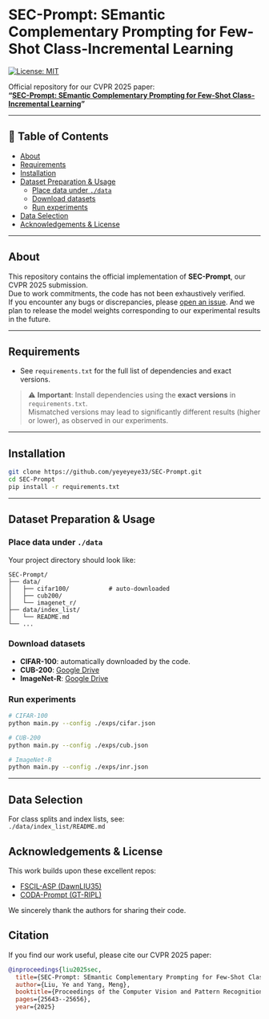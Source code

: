 # SEC-Prompt: SEmantic Complementary Prompting for Few-Shot Class-Incremental Learning

[![License: MIT](https://img.shields.io/badge/License-MIT-yellow.svg)](LICENSE)  


Official repository for our CVPR 2025 paper:  
**“[SEC-Prompt: SEmantic Complementary Prompting for Few-Shot Class-Incremental Learning](https://openaccess.thecvf.com/content/CVPR2025/papers/Liu_SEC-PromptSEmantic_Complementary_Prompting_for_Few-Shot_Class-Incremental_Learning_CVPR_2025_paper.pdf)”**

---

## 📖 Table of Contents

- [About](#about)  
- [Requirements](#requirements)  
- [Installation](#installation)  
- [Dataset Preparation & Usage](#dataset-preparation--usage)  
  - [Place data under `./data`](#place-data-under-datadata)  
  - [Download datasets](#download-datasets)  
  - [Run experiments](#run-experiments)  
- [Data Selection](#data-selection)   
- [Acknowledgements & License](#acknowledgements--license)  

---

## About

This repository contains the official implementation of **SEC-Prompt**, our CVPR 2025 submission.  
Due to work commitments, the code has not been exhaustively verified.  
If you encounter any bugs or discrepancies, please [open an issue](https://github.com/yeyeyeye33/SEC-Prompt/issues). 
And we plan to release the model weights corresponding to our experimental results in the future.

---

## Requirements


- See `requirements.txt` for the full list of dependencies and exact versions.

> ⚠️ **Important**: Install dependencies using the **exact versions** in `requirements.txt`.  
> Mismatched versions may lead to significantly different results (higher or lower), as observed in our experiments.

---

## Installation

```bash
git clone https://github.com/yeyeyeye33/SEC-Prompt.git
cd SEC-Prompt
pip install -r requirements.txt
```

---

## Dataset Preparation & Usage

### Place data under `./data`

Your project directory should look like:
```text
SEC-Prompt/
├── data/
│   ├── cifar100/           # auto-downloaded
│   ├── cub200/
│   └── imagenet_r/
├── data/index_list/
│   └── README.md
└── ...
```

### Download datasets

- **CIFAR-100**: automatically downloaded by the code.  
- **CUB-200**: [Google Drive](https://drive.google.com/file/d/1jx0ICqvgaXyfWUVLTv6St0_b6p7D0Hpm/view?usp=sharing)  
- **ImageNet-R**: [Google Drive](https://drive.google.com/file/d/1R4bRjYXnbRWje6hw_YPdsKr1HuojXzqO/view?usp=sharing)

### Run experiments

```bash
# CIFAR-100
python main.py --config ./exps/cifar.json

# CUB-200
python main.py --config ./exps/cub.json

# ImageNet-R
python main.py --config ./exps/inr.json
```

---

## Data Selection

For class splits and index lists, see:  
`./data/index_list/README.md`



## Acknowledgements & License

This work builds upon these excellent repos:

- [FSCIL-ASP (DawnLIU35)](https://github.com/DawnLIU35/FSCIL-ASP)  
- [CODA-Prompt (GT-RIPL)](https://github.com/GT-RIPL/CODA-Prompt)  

We sincerely thank the authors for sharing their code.

## Citation

If you find our work useful, please cite our CVPR 2025 paper:  

```bibtex
@inproceedings{liu2025sec,
  title={SEC-Prompt: SEmantic Complementary Prompting for Few-Shot Class-Incremental Learning},
  author={Liu, Ye and Yang, Meng},
  booktitle={Proceedings of the Computer Vision and Pattern Recognition Conference},
  pages={25643--25656},
  year={2025}

